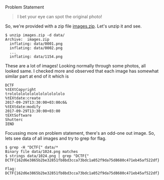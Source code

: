 Problem Statement
> I bet your eye can spot the original photo!

So, we're provided with a zip file [images.zip](https://drive.google.com/open?id=0BzEeBAqEX505S0hrMlFjSW95VEU). Let's unzip it and see.
```
$ unzip images.zip -d data/
Archive:  images.zip
  inflating: data/0001.png           
  inflating: data/0002.png           
  ...           
  inflating: data/1154.png
```

These are a lot of images! Looking normally through some photos, all looked same. I checked more and observed that each image has somewhat similar part at end of it which is
```
DCTF
%tEXtCopyright
trololololololololololololo
%tEXtdate:create
2017-09-29T13:30:00+03:00c6&
%tEXtdate:modify
2017-09-29T13:30:00+03:00
tEXtSoftware
Shutterc
IEND
```

Focussing more on problem statement, there's an odd-one out image. So, lets see data of all images and try to grep for flag.
```
$ grep -H "DCTF{" data/*
Binary file data/1024.png matches
$ strings data/1024.png | grep "DCTF{"
DCTF{162d6e3865b2be32851fb8bd3cca73bdc1a052f9da75d8680c471eb45af522df}
```

`Flag: DCTF{162d6e3865b2be32851fb8bd3cca73bdc1a052f9da75d8680c471eb45af522df}`
